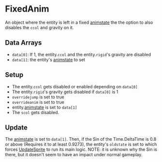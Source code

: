 # FixedAnim
An object where the entity is left in a fixed [animstate](../../EntityControl/Animations/animstate.md) the the option to also disables the `ccol` and gravity on it.

## Data Arrays
- `data[0]`: If 1, the entity.`ccol` and the entity.`rigid`'s gravity are disabled
- `data[1]`: the entity's [animstate](../../EntityControl/Animations/animstate.md) to set

## Setup
- The entity.`ccol` gets disabled or enabled depending on `data[0]`
- The entity.`rigid`'s gravity gets disabled if `data[0]` is 1
- `overridejump` is set to true
- `overrideanim` is set to true
- entity.[animstate](../../EntityControl/Animations/animstate.md) is set to `data[1]`
- The `scol` gets disabled.

## Update
The [animstate](../../EntityControl/Animations/animstate.md) is set to `data[1]`. Then, if the Sin of the Time.DeltaTime is 0.8 or above (Requires it to at least 0.9273), the entity's `oldstate` is set to which forces [UpdateSprite](../../EntityControl/Update%20process/UpdateSprite.md) to run its main logic. NOTE: it is unknown why the Sin is there, but it doesn't seem to have an impact under normal gameplay.
